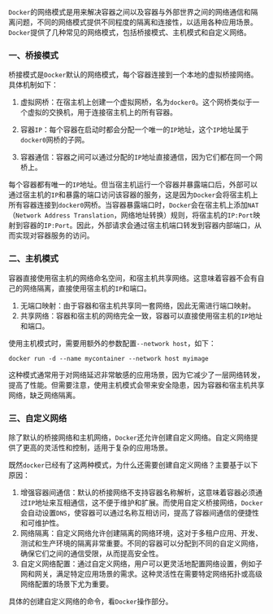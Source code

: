 `Docker`的网络模式是用来解决容器之间以及容器与外部世界之间的网络通信和隔离问题，不同的网络模式提供不同程度的隔离和连接性，以适用各种应用场景。`Docker`提供了几种常见的网络模式，包括桥接模式、主机模式和自定义网络。

### 一、桥接模式

桥接模式是`Docker`默认的网络模式，每个容器连接到一个本地的虚拟桥接网络。具体机制如下：

1. 虚拟网桥：在宿主机上创建一个虚拟网桥，名为`docker0`。这个网桥类似于一个虚拟的交换机，用于连接宿主机上的所有容器。

2. 容器`IP`：每个容器在启动时都会分配一个唯一的`IP`地址，这个`IP`地址属于`docker0`网桥的子网。

3. 容器通信：容器之间可以通过分配的`IP`地址直接通信，因为它们都在同一个网桥上。

每个容器都有唯一的`IP`地址。但当宿主机运行一个容器并暴露端口后，外部可以通过宿主机的`IP`和暴露的端口访问该容器的服务，这是因为`Docker`会将宿主机上所有容器连接到`docker0`网桥。当容器暴露端口时，`Docker`会在宿主机上添加`NAT`（`Network Address Translation`，网络地址转换）规则，将宿主机的`IP:Port`映射到容器的`IP:Port`。因此，外部请求会通过宿主机端口转发到容器内部端口，从而实现对容器服务的访问。

### 二、主机模式

容器直接使用宿主机的网络命名空间，和宿主机共享网络。这意味着容器不会有自己的网络隔离，直接使用宿主机的`IP`和端口。

1. 无端口映射：由于容器和宿主机共享同一套网络，因此无需进行端口映射。
2. 共享网络：容器和宿主机的网络完全一致，容器可以直接使用宿主机的`IP`地址和端口。

使用主机模式时，需要用额外的参数配置`--network host`，如下：

```shell
docker run -d --name mycontainer --network host myimage
```

这种模式通常用于对网络延迟非常敏感的应用场景，因为它减少了一层网络转发，提高了性能。但需要注意，使用主机模式会带来安全隐患，因为容器和宿主机共享网络，缺乏网络隔离。

### 三、自定义网络

除了默认的桥接网络和主机网络，`Docker`还允许创建自定义网络。自定义网络提供了更高的灵活性和控制，适用于复杂的应用场景。

既然`docker`已经有了这两种模式，为什么还需要创建自定义网络？主要基于以下原因：

1. 增强容器间通信：默认的桥接网络不支持容器名称解析，这意味着容器必须通过`IP`地址来互相通信，这不便于维护和扩展。而使用自定义桥接网络，`Docker`会自动设置`DNS`，使容器可以通过名称互相访问，提高了容器间通信的便捷性和可维护性。
2. 网络隔离：自定义网络允许创建隔离的网络环境，这对于多租户应用、开发、测试和生产环境的隔离非常重要。不同的容器可以分配到不同的自定义网络，确保它们之间的通信受限，从而提高安全性。
3. 自定义网络配置：通过自定义网络，用户可以更灵活地配置网络设置，例如子网和网关，满足特定应用场景的需求。这种灵活性在需要特定网络拓扑或高级网络配置的场景下尤为重要。

具体的创建自定义网络的命令，看`Docker`操作部分。